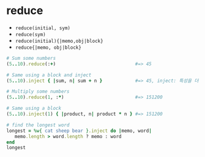 # reduce

- `reduce(initial, sym)`
- `reduce(sym)`
- `reduce(initial){|memo,obj|block}`
- `reduce{|memo, obj|block}`

```ruby
# Sum some numbers
(5..10).reduce(:+)                             #=> 45

# Same using a block and inject
(5..10).inject { |sum, n| sum + n }            #=> 45, inject: 특성을 더하다

# Multiply some numbers
(5..10).reduce(1, :*)                          #=> 151200

# Same using a block
(5..10).inject(1) { |product, n| product * n } #=> 151200

# find the longest word
longest = %w{ cat sheep bear }.inject do |memo, word|
   memo.length > word.length ? memo : word
end
longest                                       
```

# 





